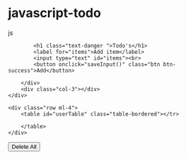 # javascript-todo
js
<!DOCTYPE html>
<html lang="en">
<head>
    <meta charset="UTF-8">
    <meta name="viewport" content="width=device-width, initial-scale=1.0">
    <meta http-equiv="X-UA-Compatible" content="ie=edge">
    <title>Javascript todo</title>
    <link rel="stylesheet" href="https://maxcdn.bootstrapcdn.com/bootstrap/4.3.1/css/bootstrap.min.css">
  <script src="https://ajax.googleapis.com/ajax/libs/jquery/3.4.1/jquery.min.js"></script>
  <script src="https://cdnjs.cloudflare.com/ajax/libs/popper.js/1.14.7/umd/popper.min.js"></script>
  <script src="https://maxcdn.bootstrapcdn.com/bootstrap/4.3.1/js/bootstrap.min.js"></script>
</head>
<body>
    <div class="row">
    <div class="col-3"></div>
    <div class="card col-6 mt-4">

            <h1 class="text-danger ">Todo's</h1>
            <label for="items">Add item</label>
            <input type="text" id="items"><br>
            <button onclick="saveInput()" class="btn btn-success">Add</button>

        </div>
        <div class="col-3"></div>
    </div>

    <div class="row ml-4">
        <table id="userTable" class="table-bordered"></tr>
           
        </table>
    </div>
 <div class="row">
     <div class="col-3"></div>
     <div class="col-3 mt-4"><button class="btn btn-danger" id="del" onclick="deleteAll()">Delete All</button></div>
     <div class="col-3"></div>
     
 </div>
</body>
</html>
 <script>
     var arrayLists=[];
function saveInput(){ 
    var userInput=document.getElementById("items").value;
    arrayLists.push(userInput);
    localStorage.setItem("ListItems",arrayLists);
    displayData();
    // console.log(arrayLists);
}


function displayData(){
    document.getElementById("userTable").innerHTML="";
   var getDataArray=localStorage.getItem("ListItems");
    if(getDataArray){
        getDataArray=getDataArray.split(',');
        arrayLists=getDataArray;
        document.getElementById("userTable").innerHTML+="<tr><th> Index </th><th>Items</th><th>Delete</th></tr>";
    }
    else  getDataArray=[];
    console.log(getDataArray);
    for(var i=0;i<getDataArray.length;i++){
        document.getElementById("userTable").innerHTML+="<tr><td>"+i+"</td><td>"+getDataArray[i]+"</td><td><button onclick=deleteItem("+i+") class='btn btn-primary'>Delete</button></td></tr>";
    }
}
function deleteItem(key){
    arrayLists.splice(key,1);
    localStorage.setItem("ListItems",arrayLists);
    displayData();
}
function deleteAll(){
    localStorage.removeItem("ListItems");
    arrayLists=[];
    displayData();
}
displayData();
</script>
